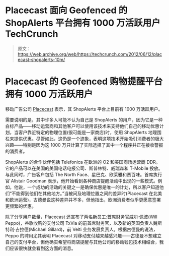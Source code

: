 # Placecast 面向 Geofenced 的 ShopAlerts 平台拥有 1000 万活跃用户 TechCrunch

> 原文：<https://web.archive.org/web/https://techcrunch.com/2012/06/12/placecast-shopalerts-10m/>

# Placecast 的 Geofenced 购物提醒平台拥有 1000 万活跃用户

移动广告公司 [Placecast](https://web.archive.org/web/20221206142455/http://www.placecast.net/) 表示，其 ShopAlerts 平台上目前有 1000 万活跃用户。

需要说明的是，其中许多人可能不认为自己是 ShopAlerts 的用户，因为它是一种白标产品——移动运营商和其他客户可以使用该技术来支持他们自己的移动优惠计划，当客户靠近特定的物理位置(很可能是一家商店)时，使用 ShopAlerts 地理围栏来提供优惠。尽管如此，这仍是一个迹象，表明这项技术开始吸引消费者的极大兴趣——特别是因为这 1000 万只计算了实际选择了其中一个程序并正在接收警报的消费者。

ShopAlerts 的合作伙伴包括 Telefonica 在欧洲的 O2 和美国商场运营商 DDR。它的产品可以在美国的美国电话电报公司、斯普林特、威瑞森和 T-Mobile 投放。与此同时，广告客户包括 The North Face、星巴克、欧莱雅和赛百味。首席执行官 Alistair Goodman 表示，他开始看到各种商店提醒活动中出现的一些模式。例如，他说，一个成功的活动的关键之一是确保优惠是唯一的计划，所以客户知道他们“不能得到他们在其他地方。”当被问及地理位置之间的差异时(Placecast 在北美和欧洲运营)，古德曼说这种差异并不多，但他指出，欧洲消费者似乎更愿意签署更频繁的优惠。

除了分享用户数量，Placecast 还宣布了两名新员工:首席财务官威尔·佩波(Will Peppo)，谷歌收购的支付公司 TxVia 的前首席财务官，以及新的英国负责人魏斯特利·吉拉德(Michael Gillard)，前 Velti 业务发展负责人。根据古德曼的说法，Peppo 的聘用尤其表明 Placecast 对移动支付越来越感兴趣——古德曼不想建立自己的支付平台，但他确实希望将商店提醒与其他公司的移动钱包技术相结合，我们应该很快就会看到这方面的消息。